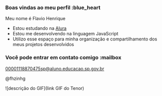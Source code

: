 
### Boas vindas ao meu perfil :blue_heart

Meu nome é Flavio Henrique

- Estou estudando na [Alura](https://www.alura.com.br)
- Estou me desenvolvendo na linguagem JavaScript
- Utilizo esse espaço para minha organização e compartilhamento dos meus projetos desenvolvidos

### Você pode entrar em contato comigo :mailbox

00001118870475sp@aluno.educacao.sp.gov.br

@fhzinhg

![descrição do GIF](link GIF do Tenor)
